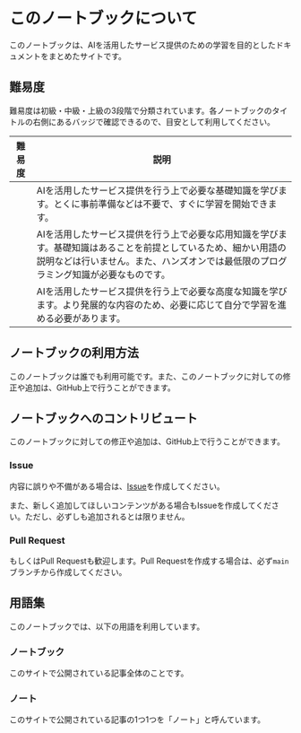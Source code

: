 # このノートブックについて

このノートブックは、AIを活用したサービス提供のための学習を目的としたドキュメントをまとめたサイトです。

## 難易度

難易度は初級・中級・上級の3段階で分類されています。各ノートブックのタイトルの右側にあるバッジで確認できるので、目安として利用してください。

|難易度|説明|
|---|---|
|<Badge type="tip" text="初級" />|AIを活用したサービス提供を行う上で必要な基礎知識を学びます。とくに事前準備などは不要で、すぐに学習を開始できます。|
|<Badge type="warning" text="中級" />|AIを活用したサービス提供を行う上で必要な応用知識を学びます。基礎知識はあることを前提としているため、細かい用語の説明などは行いません。また、ハンズオンでは最低限のプログラミング知識が必要なものです。|
|<Badge type="danger" text="上級" />|AIを活用したサービス提供を行う上で必要な高度な知識を学びます。より発展的な内容のため、必要に応じて自分で学習を進める必要があります。|

## ノートブックの利用方法

このノートブックは誰でも利用可能です。また、このノートブックに対しての修正や追加は、GitHub上で行うことができます。

## ノートブックへのコントリビュート

このノートブックに対しての修正や追加は、GitHub上で行うことができます。

### Issue

内容に誤りや不備がある場合は、[Issue](https://github.com/YuheiFUJITA/ai-study-notebook/issues)を作成してください。

また、新しく追加してほしいコンテンツがある場合もIssueを作成してください。ただし、必ずしも追加されるとは限りません。

### Pull Request

もしくはPull Requestも歓迎します。Pull Requestを作成する場合は、必ず`main`ブランチから作成してください。

## 用語集

このノートブックでは、以下の用語を利用しています。

### ノートブック

このサイトで公開されている記事全体のことです。

### ノート

このサイトで公開されている記事の1つ1つを「ノート」と呼んています。
